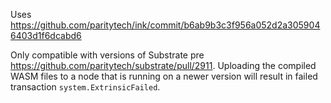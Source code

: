 Uses https://github.com/paritytech/ink/commit/b6ab9b3c3f956a052d2a3059046403d1f6dcabd6

Only compatible with versions of Substrate pre https://github.com/paritytech/substrate/pull/2911. Uploading the compiled WASM files to a node that is running on a newer version will result in failed transaction `system.ExtrinsicFailed`. 
